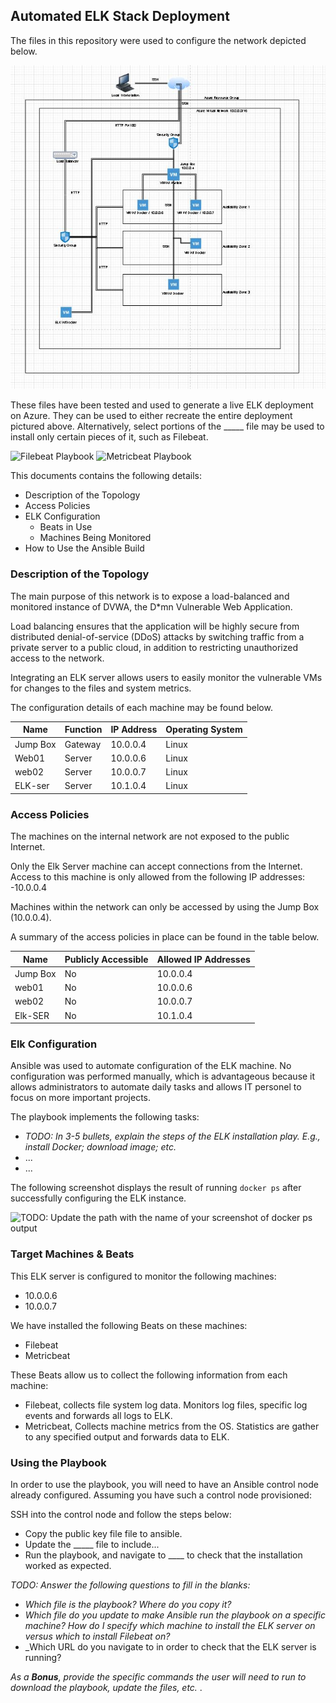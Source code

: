 ## Automated ELK Stack Deployment
The files in this repository were used to configure the network depicted below.

  ![image](https://github.com/angel329623/Project1/blob/master/Images/diagram.JPG)
  
These files have been tested and used to generate a live ELK deployment on Azure. They can be used to either recreate the entire deployment pictured above. Alternatively, select portions of the _____ file may be used to install only certain pieces of it, such as Filebeat.

  ![Filebeat Playbook](https://github.com/angel329623/Project1/blob/master/filebeat-playbook.yml)
  ![Metricbeat Playbook](https://github.com/angel329623/Project1/blob/master/metricbeat-playbook.yml)

This documents contains the following details:
- Description of the Topology
- Access Policies
- ELK Configuration
  - Beats in Use
  - Machines Being Monitored
- How to Use the Ansible Build


### Description of the Topology
The main purpose of this network is to expose a load-balanced and monitored instance of DVWA, the D*mn Vulnerable Web Application.

Load balancing ensures that the application will be highly secure from distributed denial-of-service (DDoS) attacks by switching traffic from a private server to a public cloud, in addition to restricting unauthorized access to the network.

Integrating an ELK server allows users to easily monitor the vulnerable VMs for changes to the files and system metrics.

The configuration details of each machine may be found below.

| Name     | Function | IP Address | Operating System |
|----------|----------|------------|------------------|
| Jump Box | Gateway  | 10.0.0.4   | Linux            |
| Web01    | Server   | 10.0.0.6   | Linux            |
| web02    | Server   | 10.0.0.7   | Linux            |
| ELK-ser  | Server   | 10.1.0.4   | Linux            |


### Access Policies
The machines on the internal network are not exposed to the public Internet. 

Only the Elk Server machine can accept connections from the Internet. Access to this machine is only allowed from the following IP addresses:
-10.0.0.4

Machines within the network can only be accessed by using the Jump Box (10.0.0.4).

A summary of the access policies in place can be found in the table below.

| Name     | Publicly Accessible | Allowed IP Addresses |
|----------|---------------------|----------------------|
| Jump Box | No                  | 10.0.0.4             |
| web01    | No                  | 10.0.0.6             |
| web02    | No                  | 10.0.0.7             |
| Elk-SER  | No                  | 10.1.0.4             |


### Elk Configuration
Ansible was used to automate configuration of the ELK machine. No configuration was performed manually, which is advantageous because it allows administrators to automate daily tasks and allows IT personel to focus on more important projects.

The playbook implements the following tasks:
- _TODO: In 3-5 bullets, explain the steps of the ELK installation play. E.g., install Docker; download image; etc._
- ...
- ...

The following screenshot displays the result of running `docker ps` after successfully configuring the ELK instance.

![TODO: Update the path with the name of your screenshot of docker ps output](Images/docker_ps_output.png)


### Target Machines & Beats
This ELK server is configured to monitor the following machines:
- 10.0.0.6
- 10.0.0.7

We have installed the following Beats on these machines:
- Filebeat
- Metricbeat

These Beats allow us to collect the following information from each machine:
- Filebeat, collects file system log data. Monitors log files, specific log events and forwards all logs to ELK.
- Metricbeat, Collects machine metrics from the OS. Statistics are gather to any specified output and forwards data to ELK.


### Using the Playbook
In order to use the playbook, you will need to have an Ansible control node already configured. Assuming you have such a control node provisioned: 

SSH into the control node and follow the steps below:
- Copy the public key file file to ansible.
- Update the _____ file to include...
- Run the playbook, and navigate to ____ to check that the installation worked as expected.

_TODO: Answer the following questions to fill in the blanks:_
- _Which file is the playbook? Where do you copy it?_
- _Which file do you update to make Ansible run the playbook on a specific machine? How do I specify which machine to install the ELK server on versus which to install Filebeat on?_
- _Which URL do you navigate to in order to check that the ELK server is running?

_As a **Bonus**, provide the specific commands the user will need to run to download the playbook, update the files, etc._
.
